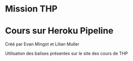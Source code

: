 # Mission THP

# Cours sur Heroku Pipeline

Créé par Evan Mingot et Lilian Muller

Utilisation des balises présentes sur le site des cours de THP
